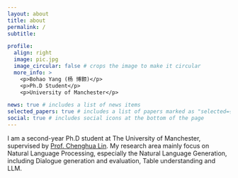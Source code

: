 ```yaml
---
layout: about
title: about
permalink: /
subtitle:

profile:
  align: right
  image: pic.jpg
  image_circular: false # crops the image to make it circular
  more_info: >
    <p>Bohao Yang (杨 博颢)</p>
    <p>Ph.D Student</p>
    <p>University of Manchester</p>

news: true # includes a list of news items
selected_papers: true # includes a list of papers marked as "selected={true}"
social: true # includes social icons at the bottom of the page
---
```


I am a second-year Ph.D student at The University of Manchester, supervised by [Prof. Chenghua Lin](https://chenghualin.wordpress.com/). My research area mainly focus on Natural Language Processing, especially the Natural Language Generation, including Dialogue generation and evaluation, Table understanding and LLM.
